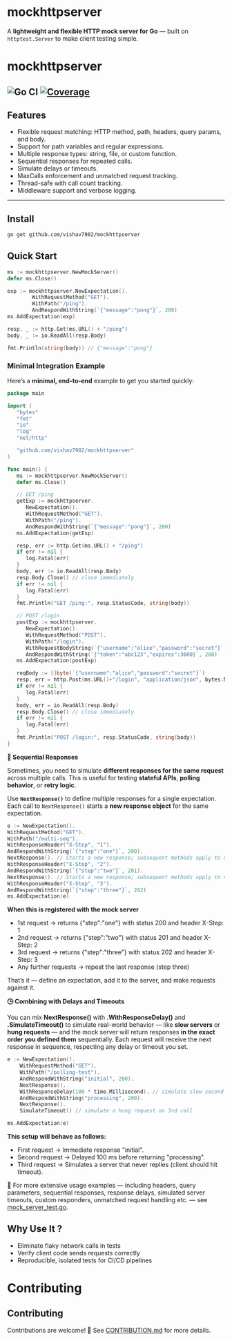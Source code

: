 # mockhttpserver

A **lightweight and flexible HTTP mock server for Go** — built on `httptest.Server` to make client testing simple.
# mockhttpserver

![Go CI](https://github.com/vishav7982/mockhttpserver/actions/workflows/mockhttpserver-ci.yml/badge.svg?branch=main)
[![Coverage](https://codecov.io/gh/vishav7982/mockhttpserver/branch/main/graph/badge.svg)](https://codecov.io/gh/vishav7982/mockhttpserver)
---

## Features
- Flexible request matching: HTTP method, path, headers, query params, and body.
- Support for path variables and regular expressions.
- Multiple response types: string, file, or custom function.
- Sequential responses for repeated calls.
- Simulate delays or timeouts.
- MaxCalls enforcement and unmatched request tracking.
- Thread-safe with call count tracking.
- Middleware support and verbose logging.
---

## Install

```bash
go get github.com/vishav7982/mockhttpserver
```

## Quick Start
```Go
ms := mockhttpserver.NewMockServer()
defer ms.Close()

exp := mockhttpserver.NewExpectation().
        WithRequestMethod("GET").
        WithPath("/ping").
        AndRespondWithString(`{"message":"pong"}`, 200)
ms.AddExpectation(exp)

resp, _ := http.Get(ms.URL() + "/ping")
body, _ := io.ReadAll(resp.Body)

fmt.Println(string(body)) // {"message":"pong"}
```
### Minimal Integration Example 
Here’s a **minimal, end-to-end** example to get you started quickly:
```go
package main

import (
   "bytes"
   "fmt"
   "io"
   "log"
   "net/http"

   "github.com/vishav7982/mockhttpserver"
)

func main() {
   ms := mockhttpserver.NewMockServer()
   defer ms.Close()

   // GET /ping
   getExp := mockhttpserver.
      NewExpectation().
      WithRequestMethod("GET").
      WithPath("/ping").
      AndRespondWithString(`{"message":"pong"}`, 200)
   ms.AddExpectation(getExp)

   resp, err := http.Get(ms.URL() + "/ping")
   if err != nil {
      log.Fatal(err)
   }
   body, err := io.ReadAll(resp.Body)
   resp.Body.Close() // close immediately
   if err != nil {
      log.Fatal(err)
   }
   fmt.Println("GET /ping:", resp.StatusCode, string(body))

   // POST /login
   postExp := mockhttpserver.
      NewExpectation().
      WithRequestMethod("POST").
      WithPath("/login").
      WithRequestBodyString(`{"username":"alice","password":"secret"}`).
      AndRespondWithString(`{"token":"abc123","expires":3600}`, 200)
   ms.AddExpectation(postExp)

   reqBody := []byte(`{"username":"alice","password":"secret"}`)
   resp, err = http.Post(ms.URL()+"/login", "application/json", bytes.NewReader(reqBody))
   if err != nil {
      log.Fatal(err)
   }
   body, err = io.ReadAll(resp.Body)
   resp.Body.Close() // close immediately
   if err != nil {
      log.Fatal(err)
   }
   fmt.Println("POST /login:", resp.StatusCode, string(body))
}
```

**🔁 Sequential Responses**

Sometimes, you need to simulate **different responses for the same request** across multiple calls. This is useful for testing **stateful APIs**, **polling behavior**, or **retry logic**.

Use **`NextResponse()`** to define multiple responses for a single expectation. Each call to `NextResponse()` starts a **new response object** for the same expectation.
```go
e := NewExpectation().
WithRequestMethod("GET").
WithPath("/multi-seq").
WithResponseHeader("X-Step", "1").
AndRespondWithString(`{"step":"one"}`, 200).
NextResponse(). // Starts a new response; subsequent methods apply to newly created response.
WithResponseHeader("X-Step", "2").
AndRespondWithString(`{"step":"two"}`, 201).
NextResponse(). // Starts a new response; subsequent methods apply to newly created response.
WithResponseHeader("X-Step", "3").
AndRespondWithString(`{"step":"three"}`, 202)
ms.AddExpectation(e)
```
**When this is registered with the mock server**
- 1st request → returns {"step":"one"} with status 200 and header X-Step: 1
- 2nd request → returns {"step":"two"} with status 201 and header X-Step: 2
- 3rd request → returns {"step":"three"} with status 202 and header X-Step: 3
- Any further requests → repeat the last response (step three)

That’s it — define an expectation, add it to the server, and make requests against it.

**🕒 Combining with Delays and Timeouts**

You can mix **NextResponse()** with **.WithResponseDelay()** and **.SimulateTimeout()** to simulate real-world behavior — like **slow servers** or **hung requests** — and the mock server will return responses **in the exact order you defined them** sequentially. Each request will receive the next response in sequence, respecting any delay or timeout you set.

```go
e := NewExpectation().
    WithRequestMethod("GET").
    WithPath("/polling-test").
    AndRespondWithString("initial", 200).
    NextResponse().
    WithResponseDelay(100 * time.Millisecond). // simulate slow second response
    AndRespondWithString("processing", 200).
    NextResponse().
    SimulateTimeout() // simulate a hung request on 3rd call

ms.AddExpectation(e)
```
**This setup will behave as follows:**
- First request → Immediate response "initial".
- Second request → Delayed 100 ms before returning "processing".
- Third request → Simulates a server that never replies (client should hit timeout).

📖 For more extensive usage examples — including headers, query parameters, sequential responses, response delays, simulated server timeouts, custom responders, unmatched request handling etc. — see [mock_server_test.go](./mock_server_test.go).
## Why Use It ?
- Eliminate flaky network calls in tests
- Verify client code sends requests correctly
- Reproducible, isolated tests for CI/CD pipelines

# Contributing
## Contributing

Contributions are welcome! 🎉 See [CONTRIBUTION.md](./CONTRIBUTING.md) for more details.




